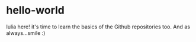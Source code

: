 # hello-world

Iulia here! it's time to learn the basics of the Github repositories too. And as always...smile :)

